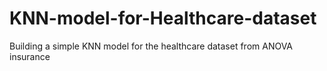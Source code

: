 # KNN-model-for-Healthcare-dataset
Building a simple KNN model for the healthcare dataset from ANOVA insurance
